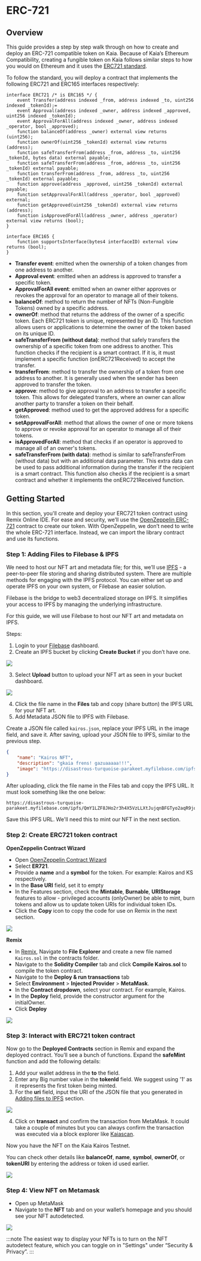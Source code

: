 # ERC-721

## Overview <a id="overview"></a>

This guide provides a step by step walk through on how to create and deploy an ERC-721 compatible token on Kaia. Because of Kaia’s Ethereum Compatibility, creating a fungible token on Kaia follows similar steps to how you would on Ethereum and it uses the [ERC721 standard](https://eips.ethereum.org/EIPS/eip-721).

To follow the standard, you will deploy a contract that implements the following ERC721 and ERC165 interfaces respectively:

```solidity
interface ERC721 /* is ERC165 */ {
    event Transfer(address indexed _from, address indexed _to, uint256 indexed _tokenId);=
    event Approval(address indexed _owner, address indexed _approved, uint256 indexed _tokenId);
    event ApprovalForAll(address indexed _owner, address indexed _operator, bool _approved);
    function balanceOf(address _owner) external view returns (uint256);
    function ownerOf(uint256 _tokenId) external view returns (address);
    function safeTransferFrom(address _from, address _to, uint256 _tokenId, bytes data) external payable;
    function safeTransferFrom(address _from, address _to, uint256 _tokenId) external payable;
    function transferFrom(address _from, address _to, uint256 _tokenId) external payable;
    function approve(address _approved, uint256 _tokenId) external payable;
    function setApprovalForAll(address _operator, bool _approved) external;
    function getApproved(uint256 _tokenId) external view returns (address);
    function isApprovedForAll(address _owner, address _operator) external view returns (bool);
}

interface ERC165 {
    function supportsInterface(bytes4 interfaceID) external view returns (bool);
}
```

- **Transfer event**: emitted when the ownership of a token changes from one address to another.
- **Approval event**: emitted when an address is approved to transfer a specific token.
- **ApprovalForAll event**: emitted when an owner either approves or revokes the approval for an operator to manage all of their tokens.
- **balanceOf**: method to return the number of NFTs (Non-Fungible Tokens) owned by a specific address.
- **ownerOf**: method that returns the address of the owner of a specific token. Each ERC721 token is unique, represented by an ID. This function allows users or applications to determine the owner of the token based on its unique ID.
- **safeTransferFrom (without data)**: method that safely transfers the ownership of a specific token from one address to another. This function checks if the recipient is a smart contract. If it is, it must implement a specific function (onERC721Received) to accept the transfer.
- **transferFrom**: method to transfer the ownership of a token from one address to another. It is generally used when the sender has been approved to transfer the token.
- **approve**: method to give approval to an address to transfer a specific token. This allows for delegated transfers, where an owner can allow another party to transfer a token on their behalf.
- **getApproved**: method used to get the approved address for a specific token.
- **setApprovalForAll**: method that allows the owner of one or more tokens to approve or revoke approval for an operator to manage all of their tokens.
- **isApprovedForAll**: method that checks if an operator is approved to manage all of an owner's tokens.
- **safeTransferFrom (with data)**: method is similar to safeTransferFrom (without data) but with an additional data parameter. This extra data can be used to pass additional information during the transfer if the recipient is a smart contract. This function also checks if the recipient is a smart contract and whether it implements the onERC721Received function.

## Getting Started <a id="getting-started"></a>

In this section, you'll create  and deploy your ERC721 token contract using Remix Online IDE. For ease and security, we’ll use the [OpenZeppelin ERC-721](https://docs.openzeppelin.com/contracts/5.x/api/token/erc721) contract to create our token. With OpenZeppelin, we don’t need to write the whole ERC-721 interface. Instead, we can import the library contract and use its functions.

### Step 1: Adding Files to Filebase & IPFS <a id="adding-files-to-filebase-ipfs"></a>

We need to host our NFT art and metadata file; for this, we’ll use [IPFS](https://ipfs.io/) - a peer-to-peer file storing and sharing distributed system.  There are multiple methods for engaging with the IPFS protocol. You can either set up and operate IPFS on your own system, or Filebase an easier solution.

Filebase is the bridge to web3 decentralized storage on IPFS. It simplifies your access to IPFS by managing the underlying infrastructure.

For this guide, we will use Filebase to host our NFT art and metadata on IPFS.

Steps:

1. Login to your [Filebase](https://console.filebase.com) dashboard.
2. Create an IPFS bucket by clicking **Create Bucket** if you don’t have one.

![](/img/build/smart-contracts/filebase-create-bucket.png)

3. Select **Upload** button to upload your NFT art as seen in your bucket dashboard.

![](/img/build/smart-contracts/filebase-upload-file.png)

4. Click the file name in the **Files** tab and copy (share button) the  IPFS URL for your NFT art.
5. Add Metadata JSON file to IPFS with Filebase.

Create a JSON file called `kairos.json`, replace your IPFS URL in the image field, and save it. After saving, upload your JSON file to IPFS, similar to the previous step.

```json
{
    "name": "Kairos NFT",
    "description": "gkaia frens! gazuaaaaa!!!",
    "image": "https://disastrous-turquoise-parakeet.myfilebase.com/ipfs/QmRvQc4wZCp6NF7dFL4ywiWTG7FSH3KKGUAkXGgsdYfcKi"
}
```

After uploading, click the file name in the Files tab and copy the IPFS URL. It must look something like the one below:

```text
https://disastrous-turquoise-parakeet.myfilebase.com/ipfs/QmY1LZF8JHo2r3h4X5VzLLXtJujqnBFGTyo2aqR9joXnt8 
```

Save this IPFS URL. We'll need this to mint our NFT in the next section.

### Step 2: Create  ERC721 token contract <a id="create-erc721-token-contract"></a>

**OpenZeppelin Contract Wizard**

- Open [OpenZeppelin Contract Wizard](https://wizard.openzeppelin.com/)
- Select **ER721**.
- Provide a **name** and a **symbol** for the token. For example: Kairos and KS respectively.
- In the **Base URI** field, set it to empty
- In the Features section, check the **Mintable**, **Burnable**, **URIStorage** features to allow - privileged accounts (onlyOwner) be able to mint, burn tokens and allow us to update token URIs for individual token IDs.
- Click the **Copy** icon to copy the code for use on Remix in the next section.

![](/img/build/smart-contracts/oz-erc721-setup.png)

**Remix**

- In [Remix](https://remix.ethereum.org/), Navigate to **File Explorer** and create a new file named `Kairos.sol` in the contracts folder.
- Navigate to the **Solidity Compiler** tab and click **Compile Kairos.sol** to compile the token contract.
- Navigate to the **Deploy & run transactions** tab
- Select **Environment** > **Injected Provider** > **MetaMask**.
- In the **Contract dropdown**, select your contract. For example, Kairos.
- In the **Deploy** field, provide the constructor argument for the initialOwner.
- Click **Deploy**

![](/img/build/smart-contracts/remix-erc721-deploy.png)

### Step 3: Interact with ERC721 token contract <a id="interact-erc721-token-contract"></a>

Now go to the **Deployed Contracts** section in Remix and expand the deployed contract. You’ll see a bunch of functions. Expand the **safeMint** function and add the following details:

1. Add your wallet address in the **to** the field.
2. Enter any Big number value in the **tokenId** field. We suggest using '1' as it represents the first token being minted.
3. For the **uri** field, input the URI of the JSON file that you generated in [Adding files to IPFS](erc-721.md#step-1-adding-files-to-filebase--ipfs) section.

![](/img/build/smart-contracts/remix-erc721-safemint.png)

4. Click on **transact** and confirm the transaction from MetaMask. It could take a couple of minutes but you can always confirm the transaction was executed via a block explorer like [Kaiascan](https://kairos.kaiascan.io).

Now you have the NFT on the Kaia Kairos Testnet.

You can check other details like **balanceOf**,  **name**, **symbol**, **ownerOf**, or **tokenURI** by entering the address or  token id used earlier.

![](/img/build/smart-contracts/remix-erc721-interact.png)

### Step 4: View NFT on Metamask <a id="view-nft-on-metamask"></a>

- Open up MetaMask
- Navigate to the **NFT** tab and on your wallet’s homepage and you should see your NFT autodetected.

![](/img/build/smart-contracts/mm-nft-display-e721g.png)

:::note
The easiest way to display your NFTs is to turn on the NFT autodetect feature, which you can toggle on in "Settings" under “Security & Privacy”.
:::
